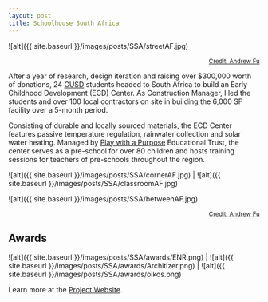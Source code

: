```yaml
---
layout: post
title: Schoolhouse South Africa
---
```


![alt]({{ site.baseurl }}/images/posts/SSA/streetAF.jpg)
<div style="text-align:right">
  <a style="font-size:12px" href="http://andrew-fu.com/">Credit: Andrew Fu</a>
</div>

After a year of research, design iteration and raising over $300,000 worth of donations, 24 [CUSD](https://jleape.github.io/CUSD/) students headed to South Africa to build an Early Childhood Development (ECD) Center. As Construction Manager, I led the students and over 100 local contractors on site in building the 6,000 SF facility over a 5-month period. 

Consisting of durable and locally sourced materials, the ECD Center features passive temperature regulation, rainwater collection and solar water heating. Managed by [Play with a Purpose](https://preschools4africa.org/) Educational Trust, the center serves as a pre-school for over 80 children and hosts training sessions for teachers of pre-schools throughout the region.

![alt]({{ site.baseurl }}/images/posts/SSA/cornerAF.jpg) | ![alt]({{ site.baseurl }}/images/posts/SSA/classroomAF.jpg)

![alt]({{ site.baseurl }}/images/posts/SSA/betweenAF.jpg)
<div style="text-align:right">
  <a style="font-size:12px" href="http://andrew-fu.com/">Credit: Andrew Fu</a>
</div>

## Awards

![alt]({{ site.baseurl }}/images/posts/SSA/awards/ENR.png) | ![alt]({{ site.baseurl }}/images/posts/SSA/awards/Architizer.png) | ![alt]({{ site.baseurl }}/images/posts/SSA/awards/oikos.png)

Learn more at the [Project Website](https://cusd.cornell.edu/projects/ssa/).
